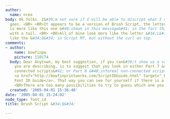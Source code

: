 ```yaml
---
author:
  name: ncee
body: Ok folks. I&#39;m not sure if I will be able to discript what I need, but here&#39;s
  goes. <BR> <BR>It appears to be a version of Brush Script, the letter &#34;Q&#34;
  is more like this one &#40;shown in this message&#41; in the fact that, it is whole,
  with a tail. <BR> <BR>All of mine look more like the letter &#34;L&#34; <BR> <BR>More
  like the &#34;Q&#34; in Script MT, but without the curl on top.
comments:
- author:
    name: bowfinpw
    picture: 110174
  body: Dear Anytown, my best suggestion, if you can&#39;t show us a sample of what
    you are describing, is to suggest that you look in either Part 7 &#40;Informal
    connected scripts&#41; or Part 8 &#40;informal non-connected scripts&#41; of the
    <a href="http://bowfinprintworks.com/ScriptIDGuide.html" target="_blank">Script
    Font ID Guide</a>. That way you can see for yourself if there is a match.  <BR>
    <BR>There are too many possibilities to try to guess which one you have seen.
  created: '2005-04-01 15:36:48'
date: '2005-04-01 15:24:02'
node_type: font_id
title: Brush Script &#34;Q&#34;

---
```

